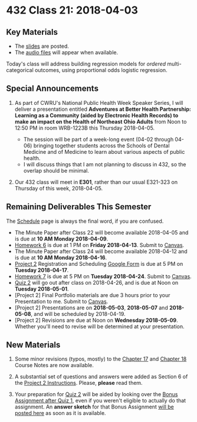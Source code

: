 # 432 Class 21: 2018-04-03

## Key Materials

- The [slides](https://github.com/THOMASELOVE/432-2018/tree/master/slides/class20) are posted.
- The [audio files](https://github.com/THOMASELOVE/432-2018/tree/master/slides/class20) will appear when available.

Today's class will address building regression models for *ordered* multi-categorical outcomes, using proportional odds logistic regression. 

## Special Announcements

1. As part of CWRU's National Public Health Week Speaker Series, I will deliver a presentation entitled **Adventures at Better Health Partnership: Learning as a Community (aided by Electronic Health Records) to make an impact on the Health of Northeast Ohio Adults** from Noon to 12:50 PM in room WRB-1223B this Thursday 2018-04-05. 
    - The session will be part of a week-long event (04-02 through 04-06) bringing together students across the Schools of Dental Medicine and of Medicine to learn about various aspects of public health. 
    - I will discuss things that I am not planning to discuss in 432, so the overlap should be minimal.

2. Our 432 class will meet in **E301**, rather than our usual E321-323 on Thursday of this week, 2018-04-05.

## Remaining Deliverables This Semester

The [Schedule](https://github.com/THOMASELOVE/432-2018/blob/master/SCHEDULE.md) page is always the final word, if you are confused.

- The Minute Paper after Class 22 will become available 2018-04-05 and is due at **10 AM Monday 2018-04-09**.
- [Homework 6](https://github.com/THOMASELOVE/432-2018/tree/master/assignments/hw6) is due at 1 PM on **Friday 2018-04-13**. Submit to [Canvas](https://canvas.case.edu/).
- The Minute Paper after Class 24 will become available 2018-04-12 and is due at **10 AM Monday 2018-04-16**.
- [Project 2](https://github.com/THOMASELOVE/432-2018/tree/master/projects/project2) Registration and Scheduling [Google Form](https://goo.gl/forms/Zfgnq5pyAAzAlmUm1) is due at 5 PM on **Tuesday 2018-04-17**.
- [Homework 7](https://github.com/THOMASELOVE/432-2018/tree/master/assignments/hw7) is due at 5 PM on **Tuesday 2018-04-24**. Submit to [Canvas](https://canvas.case.edu/).
- [Quiz 2](https://github.com/THOMASELOVE/432-2018/tree/master/quizzes/quiz2) will go out after class on 2018-04-26, and is due at Noon on **Tuesday 2018-05-01**.
- [Project 2] Final Portfolio materials are due 3 hours prior to your Presentation to me. Submit to [Canvas](https://canvas.case.edu/).
- [Project 2] Presentations are on **2018-05-03**, **2018-05-07** and **2018-05-08**, and will be scheduled by 2018-04-19.
- [Project 2] Revisions are due at Noon on **Wednesday 2018-05-09**. Whether you'll need to revise will be determined at your presentation.

## New Materials

1. Some minor revisions (typos, mostly) to the [Chapter 17](https://thomaselove.github.io/432-notes/cleaning-the-brfss-smart-data.html) and [Chapter 18](https://thomaselove.github.io/432-notes/modeling-a-count-outcome-in-ohio-smart.html) Course Notes are now available.

2. A substantial set of questions and answers were added as Section 6 of the [Project 2 Instructions](https://htmlpreview.github.io/?https://github.com/THOMASELOVE/432-2018/blob/master/projects/project2/project2-instructions-432-2018.html). Please, **please** read them.

3. Your preparation for [Quiz 2](https://github.com/THOMASELOVE/432-2018/tree/master/quizzes/quiz2) will be aided by looking over the [Bonus Assignment after Quiz 1](https://github.com/THOMASELOVE/432-2018/tree/master/quizzes/quiz1/bonus), even if you weren't eligible to actually do that assignment. An **answer sketch** for that Bonus Assignment [will be posted here](https://github.com/THOMASELOVE/432-2018/tree/master/quizzes/quiz1/bonus) as soon as it is available.
